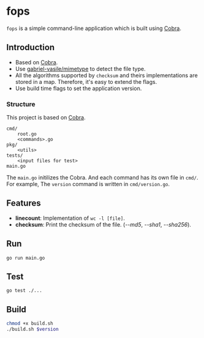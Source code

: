 # fops

`fops` is a simple command-line application which is built using [Cobra](https://github.com/spf13/cobra).

## Introduction

- Based on [Cobra](https://github.com/spf13/cobra).
- Use [gabriel-vasile/mimetype](https://github.com/gabriel-vasile/mimetype) to detect the file type.
- All the algorithms supported by `checksum` and theirs implementations are stored in a map. Therefore, it's easy to extend the flags.
- Use build time flags to set the application version.

### Structure

This project is based on [Cobra](https://github.com/spf13/cobra).

```
cmd/
    root.go
    <commands>.go
pkg/
    <utils>
tests/
    <input files for test>
main.go
```

The `main.go` initilizes the Cobra. And each command has its own file in `cmd/`. For example, The `version` command is written in `cmd/version.go`.

## Features
- **linecount**: Implementation of `wc -l [file]`.
- **checksum**: Print the checksum of the file. (*--md5*, *--sha1*, *--sha256*).

## Run

```
go run main.go
```

## Test

```
go test ./...
```

## Build

```bash
chmod +x build.sh
./build.sh $version
```
